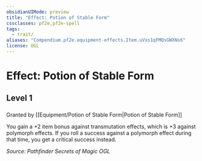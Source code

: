 ```yaml
---
obsidianUIMode: preview
title: "Effect: Potion of Stable Form"
cssclasses: pf2e,pf2e-spell
tags:
  - trait/
aliases: "Compendium.pf2e.equipment-effects.Item.uVxs1qFMQsGWXNs6"
license: OGL
---
```

# Effect: Potion of Stable Form
## Level 1
### 






Granted by [[Equipment/Potion of Stable Form|Potion of Stable Form]]

You gain a +2 item bonus against transmutation effects, which is +3 against polymorph effects. If you roll a success against a polymorph effect during that time, you get a critical success instead.

*Source: Pathfinder Secrets of Magic*
*OGL*